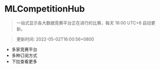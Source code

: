 # MLCompetitionHub

> 一站式显示各大数据竞赛平台正在进行的比赛，每天 16:00 UTC+8 自动更新。
  
> 更新时间: 2022-05-02T16:00:56+0800 

* 多家竞赛平台
* 多种订阅方式
* 下拉查看更多